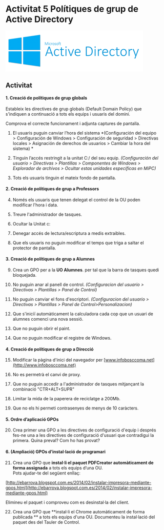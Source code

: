 <!-- notoc -->

# Activitat 5 Polítiques de grup de Active Directory

![Active Directory](/assets/ActiveDirectory.png)

## Activitat

#### 1. Creació de polítiques de grup globals

Estableix les directives de grup globals (Default Domain Policy) que s'indiquen a continuació a tots els equips i usuaris del domini. 

Comprova el correcte funcionament i adjunta captures de pantalla.

1. El usuaris puguin canviar l’hora del sistema 
*(Configuración del equipo > Configuración de Windows > Configuración de seguridad > Directivas locales > Asignación de derechos de usuarios > Cambiar la hora del sistema) *

2. Tinguin l’accés restringit a la unitat C:/ del seu equip.
*(Configuración del usuario > Directivas > Plantillas > Componentes de Windows > Explorador de archivos > Ocultar estas unidades específicas en MiPC)*

3. Tots els usuaris tinguin el mateix fondo de pantalla.

#### 2. Creació de polítiques de grup a Professors

4. Només els usuaris que tenen delegat el control de la OU poden modificar l'hora i data.

5. Treure l'administrador de tasques.

6. Ocultar la Unitat c:

7. Denegar accés de lectura/escriptura a medis extraibles.

8. Que els usuaris no puguin modificar el temps que triga a saltar el protector de pantalla.

#### 3. Creació de polítiques de grup a Alumnes

9. Crea un GPO per a la **UO Alumnes**. per tal que la barra de tasques quedi bloquejada.

10. No puguin anar al panell de control.
*(Configuracion del usuario > Directivas > Plantillas > Panel de Control)*

11. No puguin canviar el fons d'escriptori.
*(Configuracion del usuario > Directivas > Plantillas > Panel de Control>Personalizacion)*

12. Que s'iniciï automàticament la calculadora cada cop que un usuari de alumnes comenci una nova sessió.

13. Que no puguin obrir el paint.

14. Que no puguin modificar el registre de Windows.  

#### 4. Creació de polítiques de grup a Direcció

15. Modificar la pàgina d'inici del navegador per [www.infobosccoma.net](http://www.infobosccoma.net)

16. No es permetrà el canvi de proxy.

17. Que no puguin accedir a l'administrador de tasques mitjançant la combinació "CTR+ALT+SUPR"

18. Limitar la mida de la paperera de reciclatge a 200Mb.

19. Que no els hi permeti contrasenyes de menys de 10 caràcters.

#### 5. Ordre d’aplicació GPOs

20. Crea primer una GPO a les directives de configuració d'equip i després fes-ne una a les directives de configuració d'usuari que contradigui la primera. Quina preval? Com ho has provat?

#### 6. (Ampliació) GPOs d’instal·lació de programari

21. Crea una GPO que **instal·li el paquet PDFCreator automàticament de forma assignada** a tots els equips d’una OU.  
  Pots ajudar-te del següent enllaç: 

  [http://ebarrova.blogspot.com.es/2014/02/instalar-impresora-mediante-gpos.html](http://ebarrova.blogspot.com.es/2014/02/instalar-impresora-mediante-gpos.html)

  Elimineu el paquet i comproveu com es desinstal·la del client.

22. Crea una GPO que **instal·li el Chrome automàticament de forma publicada ** a tots els equips d'una OU. 
Documenteu la instal·lació del paquet des del Tauler de Control.

